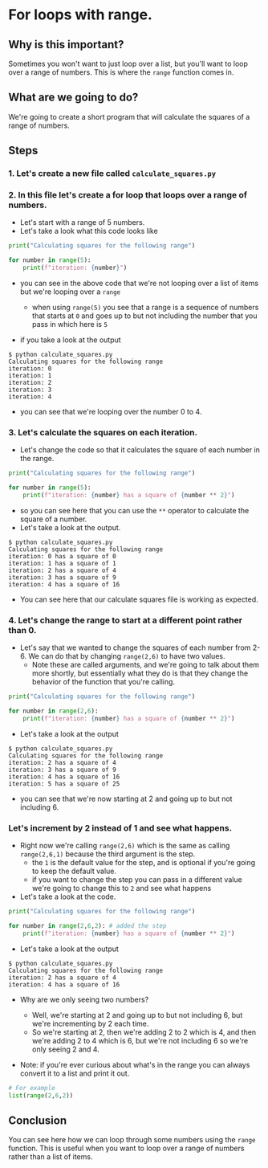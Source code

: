 # For loops with range.

## Why is this important?

Sometimes you won't want to just loop over a list, but you'll want to loop over a range of numbers. This is where the `range` function comes in.

## What are we going to do?

We're going to create a short program that will calculate the squares of a range of numbers.

## Steps

### 1. Let's create a new file called `calculate_squares.py`

### 2. In this file let's create a for loop that loops over a range of numbers.
- Let's start with a range of 5 numbers.
- Let's take a look what this code looks like
```python
print("Calculating squares for the following range")

for number in range(5):
    print(f"iteration: {number}")
```
- you can see in the above code that we're not looping over a list of items but we're looping over a `range`
  - when using `range(5)` you see that a range is a sequence of numbers that starts at `0` and goes up to but not including the number that you pass in which here is `5`

- if you take a look at the output 
```
$ python calculate_squares.py
Calculating squares for the following range
iteration: 0
iteration: 1
iteration: 2
iteration: 3
iteration: 4
```
- you can see that we're looping over the number 0 to 4.

### 3. Let's calculate the squares on each iteration.

- Let's change the code so that it calculates the square of each number in the range.
```python
print("Calculating squares for the following range")

for number in range(5):
    print(f"iteration: {number} has a square of {number ** 2}")
```

- so you can see here that you can use the `**` operator to calculate the square of a number.
- Let's take a look at the output.
```
$ python calculate_squares.py
Calculating squares for the following range
iteration: 0 has a square of 0
iteration: 1 has a square of 1
iteration: 2 has a square of 4
iteration: 3 has a square of 9
iteration: 4 has a square of 16
```
- You can see here that our calculate squares file is working as expected.

### 4. Let's change the range to start at a different point rather than 0.
- Let's say that we wanted to change the squares of each number from 2-6. We can do that by changing `range(2,6)` to have two values. 
  - Note these are called arguments, and we're going to talk about them more shortly, but essentially what they do is that they change the behavior of the function that you're calling.
```python
print("Calculating squares for the following range")

for number in range(2,6):
    print(f"iteration: {number} has a square of {number ** 2}")
```
- Let's take a look at the output
```
$ python calculate_squares.py
Calculating squares for the following range
iteration: 2 has a square of 4
iteration: 3 has a square of 9
iteration: 4 has a square of 16
iteration: 5 has a square of 25
```
- you can see that we're now starting at 2 and going up to but not including 6.

### Let's increment by 2 instead of 1 and see what happens.
- Right now we're calling `range(2,6)` which is the same as calling `range(2,6,1)` because the third argument is the step.
  - the `1` is the default value for the step, and is optional if you're going to keep the default value.
  - if you want to change the step you can pass in a different value we're going to change this to `2` and see what happens
- Let's take a look at the code.
```python
print("Calculating squares for the following range")

for number in range(2,6,2): # added the step
    print(f"iteration: {number} has a square of {number ** 2}")
```
- Let's take a look at the output
```
$ python calculate_squares.py
Calculating squares for the following range
iteration: 2 has a square of 4
iteration: 4 has a square of 16
```
- Why are we only seeing two numbers?
  - Well, we're starting at 2 and going up to but not including 6, but we're incrementing by 2 each time.
  - So we're starting at 2, then we're adding 2 to 2 which is 4, and then we're adding 2 to 4 which is 6, but we're not including 6 so we're only seeing 2 and 4.

- Note: if you're ever curious about what's in the range you can always convert it to a list and print it out.
```python
# For example
list(range(2,6,2))
```

## Conclusion

You can see here how we can loop through some numbers using the `range` function. This is useful when you want to loop over a range of numbers rather than a list of items.